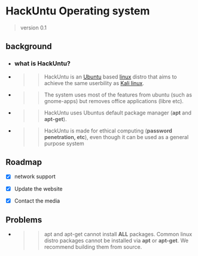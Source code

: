 
# HackUntu Operating system
> version 0.1

## background
- ### what is HackUntu?
- >> HackUntu is an [Ubuntu](https://www.ubuntu.com) based [linux](https://www.kernel.org) distro that aims to achieve the same userbility as [Kali linux](https://www.kali.org/).
- >> The system uses most of the features from ubuntu (such as gnome-apps) but removes office applications (libre etc).
- >> HackUntu uses Ubuntus default package manager (**apt** and **apt-get**).
- >> HackUntu is made for ethical computing (**password penetration, etc**), even though it can be used as a general purpose system 


## Roadmap
- [x] network support
- [x] Update the website
- [x] Contact the media


## Problems 
- >> apt and apt-get cannot install **ALL** packages. Common linux distro packages cannot be installed via **apt** or **apt-get**. We recommend building them from source. 
